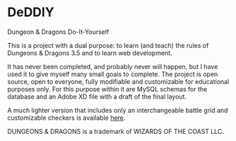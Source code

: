 # DeDDIY
Dungeon &amp; Dragons Do-It-Yourself

This is a project with a dual purpose: to learn (and teach) the rules of Dungeons & Dragons 3.5 and to learn web development.

It has never been completed, and probably never will happen, but I have used it to give myself many small goals to complete.
The project is open source, open to everyone, fully modifiable and customizable for educational purposes only. 
For this purpose within it are MySQL schemas for the database and an Adobe XD file with a draft of the final layout.


A much lighter version that includes only an interchangeable battle grid and customizable checkers is available [here](https://github.com/MollyMillion86/battle-grid).

DUNGEONS & DRAGONS is a trademark of WIZARDS OF THE COAST LLC.
